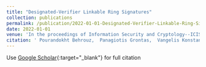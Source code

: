 ```yaml
---
title: "Designated-Verifier Linkable Ring Signatures"
collection: publications
permalink: /publication/2022-01-01-Designated-Verifier-Linkable-Ring-Signatures
date: 2022-01-01
venue: 'In the proceedings of Information Security and Cryptology--ICISC 2021: 24th International Conference, Seoul, South Korea, December 1--3, 2021, Revised Selected Papers'
citation: ' Pourandokht Behrouz,  Panagiotis Grontas,  Vangelis Konstantakatos,  Aris Pagourtzis,  Marianna Spyrakou, &quot;Designated-Verifier Linkable Ring Signatures.&quot; In the proceedings of Information Security and Cryptology--ICISC 2021: 24th International Conference, Seoul, South Korea, December 1--3, 2021, Revised Selected Papers, 2022.'
---
```

Use [Google Scholar](https://scholar.google.com/scholar?q=Designated+Verifier+Linkable+Ring+Signatures){:target="_blank"} for full citation